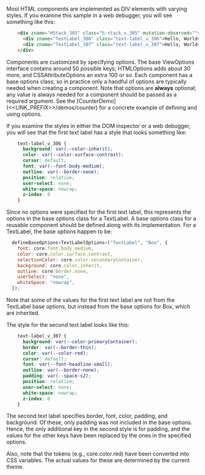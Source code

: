 Most HTML components are implemented as DIV elements with varying styles. If you examine this sample in a web debugger, you will see something like this:

```html
    <div zname="HStack_305" class="h-stack_v_305" mutation-observed="">
      <div zname="TextLabel_306" class="text-label_v_306">Hello, World</div>
      <div zname="TextLabel_307" class="text-label_v_307">Hello, World</div>
    </div>
```

Components are customized by specifying options. The base ViewOptions interface contains around 50 possible keys; HTMLOptions adds about 30 more, and CSSAttributeOptions an extra 100 or so. Each component has a base options class, so in practice only a handful of options are typically needed when creating a component. Note that options are **always** optional; any value is always needed for a component should be passed as a required argument. See the [CounterDemo](<<LINK_PREFIX>>/demos/counter) for a concrete example of defining and using options.


If you examine the styles in either the DOM inspector or a web debugger, you will see that the first text label has a style that looks something like:

```css
    text-label_v_306 {
      background: var(--color-inherit);
      color: var(--color-surface-contrast);
      cursor: default;
      font: var(--font-body-medium);
      outline: var(--border-none);
      position: relative;
      user-select: none;
      white-space: nowrap;
      z-index: 0
    }
``` 

Since no options were specified for the first text label, this represents the options in the base options class for a TextLabel. A base options class for a reusable component should be defined along with its implementation. For a TextLabel, the base options happen to be:

```js
  defineBaseOptions<TextLabelOptions>("TextLabel", "Box", {
    font: core.font.body_medium,
    color: core.color.surface.contrast,
    selectionColor: core.color.secondaryContainer,
    background: core.color.inherit,
    outline: core.border.none,
    userSelect: "none",
    whiteSpace: "nowrap",
  });
```

Note that some of the values for the first text label are not from the TextLabel base options, but instead from the base options for Box, which are inherited.


The style for the second text label looks like this:

```css
    text-label_v_307 {
      background: var(--color-primaryContainer);
      border: var(--border-thin);
      color: var(--color-red);
      cursor: default;
      font: var(--font-headline-small);
      outline: var(--border-none);
      padding: var(--space-s2);
      position: relative;
      user-select: none;
      white-space: nowrap;
      z-index: 0
    }
```

The second text label specifies border, font, color, padding, and background. Of these, only padding was not included in the base options. Hence, the only additional key in the second style is for padding, and the values for the other keys have been replaced by the ones in the specified options.


Also, note that the tokens (e.g., core.color.red) have been converted into CSS variables. The actual values for these are determined by the current theme.


